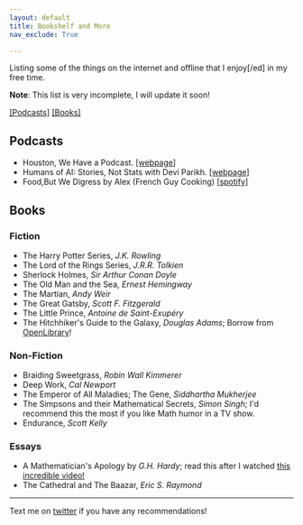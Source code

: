 ```yaml
---
layout: default
title: Bookshelf and More
nav_exclude: True

---
```


Listing some of the things on the internet and offline that I enjoy[/ed] in my free time.

**Note**: This list is very incomplete, I will update it soon!

[[Podcasts]](#podcasts) [[Books]](#books)

<!-- [[Coffee]](#coffee) -->

## Podcasts

- Houston, We Have a Podcast. [[webpage]](https://www.nasa.gov/johnson/HWHAP)
- Humans of AI: Stories, Not Stats with Devi Parikh. [[webpage]](https://www.cc.gatech.edu/~parikh/humanstoriesai/)
- Food,But We Digress by Alex (French Guy Cooking) [[spotify]](
https://open.spotify.com/show/2byaYb4BvPJaTIJu8OCl4I?si=ND_-3T5TQmuf1YvimcDZlQ)

## Books



### Fiction

- The Harry Potter Series, _J.K. Rowling_
- The Lord of the Rings Series, _J.R.R. Tolkien_
- Sherlock Holmes, _Sir Arthur Conan Doyle_
- The Old Man and the Sea, _Ernest Hemingway_
- The Martian, _Andy Weir_
- The Great Gatsby, _Scott F. Fitzgerald_
- The Little Prince, _Antoine de Saint-Exupéry_
- The Hitchhiker's Guide to the Galaxy, _Douglas Adams_; Borrow from [OpenLibrary](https://openlibrary.org/works/OL2163713W/The_Hitch_Hiker's_Guide_to_the_Galaxy_The_Restaurant_at_the_End_of_the_Universe_Life_the_Universe_an?edition=morethancomplete00adam)!


### Non-Fiction

- Braiding Sweetgrass, _Robin Wall Kimmerer_
- Deep Work, _Cal Newport_
- The Emperor of All Maladies; The Gene, _Siddhartha Mukherjee_
- The Simpsons and their Mathematical Secrets, _Simon Singh_; I'd recommend this the most if you like Math humor in a TV show.
- Endurance, _Scott Kelly_

### Essays

- A Mathematician's Apology by _G.H. Hardy_; read this after I watched [this incredible video!](https://www.youtube.com/watch?v=s_L-fp8gDzY)
- The Cathedral and The Baazar, _Eric S. Raymond_

<!-- ## Coffee

Inspired by coffee pages from other researchers. [](), []() -->

<hr>

Text me on [twitter](https://twitter.com/tkasarla_) if you have any recommendations!
